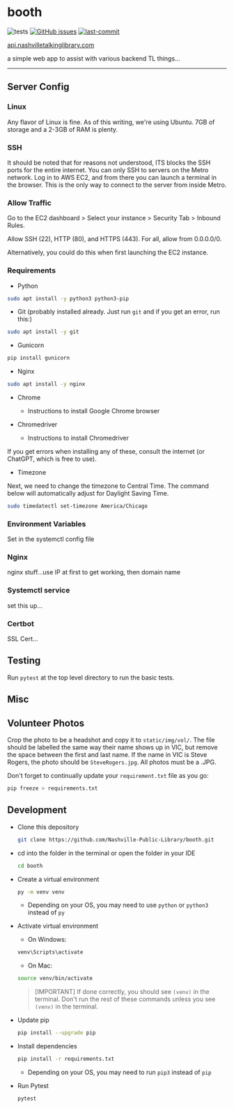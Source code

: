 # booth

![tests](https://github.com/Nashville-Public-Library/booth/actions/workflows/main.yml/badge.svg)
[![GitHub issues](https://img.shields.io/github/issues/Nashville-Public-Library/booth.png)](https://github.com/Nashville-Public-Library/booth/issues)
[![last-commit](https://img.shields.io/github/last-commit/Nashville-Public-Library/booth)](https://github.com/Nashville-Public-Library/booth/commits/main)


[api.nashvilletalkinglibrary.com](https://api.nashvilletalkinglibrary.com)

 a simple web app to assist with various backend TL things...

 ----

## Server Config

### Linux 
Any flavor of Linux is fine. As of this writing, we're using Ubuntu.
7GB of storage and a 2-3GB of RAM is plenty.

### SSH
It should be noted that for reasons not understood, ITS blocks the SSH ports for  the entire internet. You can only SSH to servers on the Metro network.
Log in to AWS EC2, and from there you can launch a terminal in the browser. This is the only way to connect to the server from inside Metro.

### Allow Traffic
Go to the EC2 dashboard > Select your instance > Security Tab > Inbound Rules.

Allow SSH (22), HTTP (80), and HTTPS (443). For all, allow from 0.0.0.0/0.

Alternatively, you could do this when first launching the EC2 instance.

### Requirements
 - Python
 ````bash
 sudo apt install -y python3 python3-pip
 ````
 - Git (probably installed already. Just run `git` and if you get an error, run this:)
 ````bash
 sudo apt install -y git
 ````
 - Gunicorn
 ````bash
 pip install gunicorn
````
- Nginx
````bash
sudo apt install -y nginx
````
- Chrome

    - Instructions to install Google Chrome browser

- Chromedriver

    - Instructions to install Chromedriver

If you get errors when installing any of these, consult the internet (or ChatGPT, which is free to use).

- Timezone

Next, we need to change the timezone to Central Time. The command below will automatically adjust for Daylight Saving Time.
````bash
sudo timedatectl set-timezone America/Chicago
````

### Environment Variables
Set in the systemctl config file

### Nginx
nginx stuff...use IP at first to get working, then domain name

### Systemctl service
set this up...

### Certbot
SSL Cert...

## Testing
Run `pytest` at the top level directory to run the basic tests.

## Misc

## Volunteer Photos
Crop the photo to be a headshot and copy it to `static/img/vol/`. The file should be labelled the same way their name shows up in VIC, but remove the space between the first and last name. If the name in VIC is Steve Rogers, the photo should be `SteveRogers.jpg`. All photos must be a .JPG.

Don't forget to continually update your `requirement.txt` file as you go: 
````python
pip freeze > requirements.txt
````

## Development

- Clone this depository
    ````bash
    git clone https://github.com/Nashville-Public-Library/booth.git
    ````

- cd into the folder in the terminal or open the folder in your IDE
    ````bash
    cd booth
    ````

- Create a virtual environment
    ````bash 
    py -m venv venv
    ````
    - Depending on your OS, you may need to use `python` or `python3` instead of `py`

- Activate virtual environment
    - On Windows:

    ````bash
    venv\Scripts\activate
    ````
    - On Mac:

    ````bash
    source venv/bin/activate
    ````

    >[IMPORTANT]
    >If done correctly, you should see `(venv)` in the terminal. Don't run the rest of these commands unless you see `(venv)` in the terminal.

- Update pip
    ````bash
    pip install --upgrade pip
    ````

- Install dependencies
    ````bash
    pip install -r requirements.txt
    ````

    - Depending on your OS, you may need to run `pip3` instead of `pip`

- Run Pytest
    ````bash
    pytest
    ````
